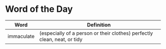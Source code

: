 # Word of the Day

|Word|Definition|
|---|---|
|immaculate|(especially of a person or their clothes) perfectly clean, neat, or tidy|